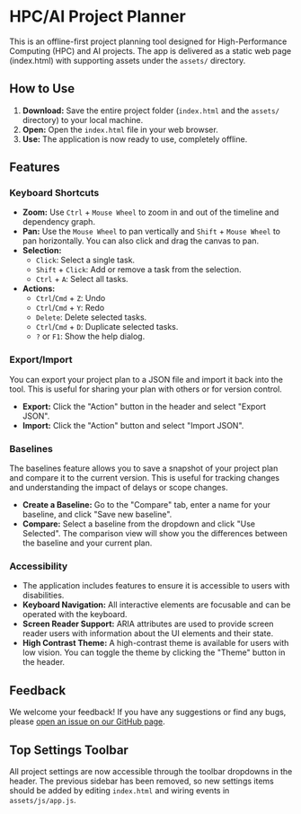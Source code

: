 # HPC/AI Project Planner

This is an offline-first project planning tool designed for High-Performance Computing (HPC) and AI projects.
The app is delivered as a static web page (index.html) with supporting assets under the `assets/` directory.

## How to Use

1.  **Download:** Save the entire project folder (`index.html` and the `assets/` directory) to your local machine.
2.  **Open:** Open the `index.html` file in your web browser.
3.  **Use:** The application is now ready to use, completely offline.

## Features

### Keyboard Shortcuts

*   **Zoom:** Use `Ctrl` + `Mouse Wheel` to zoom in and out of the timeline and dependency graph.
*   **Pan:** Use the `Mouse Wheel` to pan vertically and `Shift` + `Mouse Wheel` to pan horizontally. You can also click and drag the canvas to pan.
*   **Selection:**
    *   `Click`: Select a single task.
    *   `Shift` + `Click`: Add or remove a task from the selection.
    *   `Ctrl` + `A`: Select all tasks.
*   **Actions:**
    *   `Ctrl`/`Cmd` + `Z`: Undo
    *   `Ctrl`/`Cmd` + `Y`: Redo
    *   `Delete`: Delete selected tasks.
    *   `Ctrl`/`Cmd` + `D`: Duplicate selected tasks.
    *   `?` or `F1`: Show the help dialog.

### Export/Import

You can export your project plan to a JSON file and import it back into the tool. This is useful for sharing your plan with others or for version control.

*   **Export:** Click the "Action" button in the header and select "Export JSON".
*   **Import:** Click the "Action" button and select "Import JSON".

### Baselines

The baselines feature allows you to save a snapshot of your project plan and compare it to the current version. This is useful for tracking changes and understanding the impact of delays or scope changes.

*   **Create a Baseline:** Go to the "Compare" tab, enter a name for your baseline, and click "Save new baseline".
*   **Compare:** Select a baseline from the dropdown and click "Use Selected". The comparison view will show you the differences between the baseline and your current plan.

### Accessibility

*   The application includes features to ensure it is accessible to users with disabilities.
*   **Keyboard Navigation:** All interactive elements are focusable and can be operated with the keyboard.
*   **Screen Reader Support:** ARIA attributes are used to provide screen reader users with information about the UI elements and their state.
*   **High Contrast Theme:** A high-contrast theme is available for users with low vision. You can toggle the theme by clicking the "Theme" button in the header.

## Feedback

We welcome your feedback! If you have any suggestions or find any bugs, please [open an issue on our GitHub page](https://github.com/user-repo/job-12-polish-docs/issues).

## Top Settings Toolbar

All project settings are now accessible through the toolbar dropdowns in the header. The previous sidebar has been removed, so new settings items should be added by editing `index.html` and wiring events in `assets/js/app.js`.
